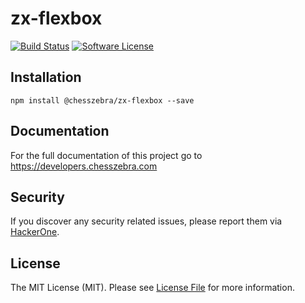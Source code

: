 # zx-flexbox

[![Build Status][ico-travis]][link-travis]
[![Software License][ico-license]](LICENSE.md)

## Installation
```
npm install @chesszebra/zx-flexbox --save
```

## Documentation

For the full documentation of this project go to https://developers.chesszebra.com

## Security

If you discover any security related issues, please report them via [HackerOne][link-hackerone].

## License

The MIT License (MIT). Please see [License File](LICENSE.md) for more information.

[ico-license]: https://img.shields.io/badge/license-MIT-brightgreen.svg?style=flat-square
[ico-travis]: https://img.shields.io/travis/chesszebra/zx-flexbox/master.svg?style=flat-square

[link-travis]: https://travis-ci.org/chesszebra/zx-flexbox
[link-hackerone]: https://hackerone.com/chesszebra
